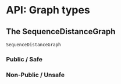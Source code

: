 # API: Graph types

## The SequenceDistanceGraph

```@docs
SequenceDistanceGraph
```

### Public / Safe


### Non-Public / Unsafe